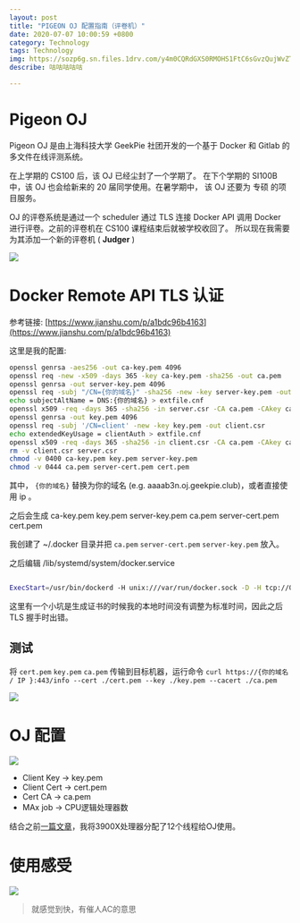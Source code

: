 ```yaml
---
layout: post
title: "PIGEON OJ 配置指南（评卷机）"
date: 2020-07-07 10:00:59 +0800
category: Technology
tags: Technology
img: https://sozp6g.sn.files.1drv.com/y4m0CQRdGXS0RMOHS1FtC6sGvzQujWvZTDq5IT22jkUMLz594GgYa0fFjHPJDtQGppr8rJNFdjir93uz_rFgRGQOtOd8ZGxvfR2nn0s_txH7Jym_OdFBfJSfj7HxOyRy9aQ1h8pRmZuJJflirEwW74yJUjS8lgv4wCQrA5IeL0M5Ivy_Fc55lRfaG3ErtTGFGNPLGFoXCKetdggEmybzw_ipg?width=2736&height=1847&cropmode=none
describe: 咕咕咕咕咕

---
```


<script src="https://cdn.mathjax.org/mathjax/latest/MathJax.js?config=TeX-AMS-MML_HTMLorMML" type="text/javascript"></script> <script type="text/x-mathjax-config"> MathJax.Hub.Config({ tex2jax: { skipTags: ['script', 'noscript', 'style', 'textarea', 'pre'], inlineMath: [['$','$']] } }); </script>

# Pigeon OJ

Pigeon OJ 是由上海科技大学 GeekPie 社团开发的一个基于 Docker 和 Gitlab 的多文件在线评测系统。

在上学期的 CS100 后，该 OJ 已经尘封了一个学期了。 在下个学期的 SI100B 中，该 OJ 也会给新来的 20 届同学使用。在暑学期中， 该 OJ 还要为 专硕 的项目服务。 

OJ 的评卷系统是通过一个 scheduler 通过 TLS 连接 Docker API 调用 Docker 进行评卷。之前的评卷机在 CS100 课程结束后就被学校收回了。 所以现在我需要为其添加一个新的评卷机 ( **Judger** )



![](https://sozp6g.sn.files.1drv.com/y4m0CQRdGXS0RMOHS1FtC6sGvzQujWvZTDq5IT22jkUMLz594GgYa0fFjHPJDtQGppr8rJNFdjir93uz_rFgRGQOtOd8ZGxvfR2nn0s_txH7Jym_OdFBfJSfj7HxOyRy9aQ1h8pRmZuJJflirEwW74yJUjS8lgv4wCQrA5IeL0M5Ivy_Fc55lRfaG3ErtTGFGNPLGFoXCKetdggEmybzw_ipg?width=2736&height=1847&cropmode=none)



  # Docker Remote API TLS 认证

参考链接: [https://www.jianshu.com/p/a1bdc96b4163](https://www.jianshu.com/p/a1bdc96b4163)

这里是我的配置:

```bash
openssl genrsa -aes256 -out ca-key.pem 4096
openssl req -new -x509 -days 365 -key ca-key.pem -sha256 -out ca.pem
openssl genrsa -out server-key.pem 4096
openssl req -subj "/CN={你的域名}" -sha256 -new -key server-key.pem -out server.csr
echo subjectAltName = DNS:{你的域名} > extfile.cnf
openssl x509 -req -days 365 -sha256 -in server.csr -CA ca.pem -CAkey ca-key.pem -CAcreateserial -out server-cert.pem -extfile extfile.cnf
openssl genrsa -out key.pem 4096
openssl req -subj '/CN=client' -new -key key.pem -out client.csr
echo extendedKeyUsage = clientAuth > extfile.cnf
openssl x509 -req -days 365 -sha256 -in client.csr -CA ca.pem -CAkey ca-key.pem -CAcreateserial -out cert.pem -extfile extfile.cnf
rm -v client.csr server.csr
chmod -v 0400 ca-key.pem key.pem server-key.pem
chmod -v 0444 ca.pem server-cert.pem cert.pem
```

其中， `{你的域名}` 替换为你的域名  (e.g. aaaab3n.oj.geekpie.club)，或者直接使用 ip 。

之后会生成 ca-key.pem key.pem server-key.pem ca.pem server-cert.pem cert.pem

我创建了  ~/.docker 目录并把 `ca.pem`  `server-cert.pem` `server-key.pem` 放入。

之后编辑 /lib/systemd/system/docker.service 

```bash

ExecStart=/usr/bin/dockerd -H unix:///var/run/docker.sock -D -H tcp://0.0.0.0:443 --tlsverify --tlscacert=/home/canary/.docker/ca.pem --tlscert=/home/canary/.docker/server-cert.pem --tlskey=/home/canary/.docker/server-key.pem


```



这里有一个小坑是生成证书的时候我的本地时间没有调整为标准时间，因此之后 TLS 握手时出错。



## 测试

将  `cert.pem`  `key.pem`  `ca.pem` 传输到目标机器，运行命令  `curl https://{你的域名 / IP }:443/info --cert ./cert.pem --key ./key.pem --cacert ./ca.pem`

![](https://sezc6g.sn.files.1drv.com/y4muK2AUHw-sGPOIck-hxy9MEfJV6iDi5ZzhDpOq6MRo0jpA_uYr-5PWuHZepntLGS0Ro94_60ot7lZ5PMqLLEulK352GavemVCQLgoWUokLhr0QfkmNvPI68DtlWAhAzVIf9iz2kn4SOV45JnzULAy0gWXQ8uEJlwPfZrSvm8hH8LAizKf7pxLqPvS5Lwe1wpoaRik3rB6EMLqB99w6fDLjQ?width=1534&height=832&cropmode=none)



# OJ 配置

![](https://sozw6g.sn.files.1drv.com/y4mSwmlVCBWE4cU8f7R3lCgVQmT6K3GdFiXP_LHTyyilo9EoNCuE2FaopSN6Yklwl0p3KQK-YjgjgTRXXg54UxAdn64PgAwIwYmGZl6TWBbZQcMwW5e_uqwG1KlGADYMyIJX5uEmqJPn9l38AP0qQHwgOlspIEsNrTimCHygACUenx6-kURcG-ellxS6SR0cJo-iDd6I_vNSAb2Cdh5pQb9zQ?width=2736&height=1813&cropmode=none)



- Client Key -> key.pem
- Client Cert -> cert.pem
- Cert CA      -> ca.pem 
- MAx job     -> CPU逻辑处理器数

结合之前[一篇文章](https://aaaab3n.moe/technology/2020/07/07/618-workstation-setup-guide)，我将3900X处理器分配了12个线程给OJ使用。



# 使用感受

![](https://sozu6g.sn.files.1drv.com/y4m1SdXpuAu0otJfNePqn920LfGswI1w1nQTAK_9E9tC_zmjjzshwIlSszWUK9qBWszVdYRU6vP22426OpNWdipN0FT_Rzu2H85qgV1c5GsuddP9YzVMYqvdk6EOB5mzeO05Al8NvtL3PGydUBW3_z5V6TbnP1XRrJWaG2utwz8_7dtCt6CtoTjFfJyV8xPs0RKsF3W9gpAmBiPeN4EVHWoUw?width=2026&height=1188&cropmode=none)



> 就感觉到快，有催人AC的意思